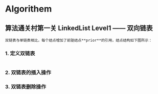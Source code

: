 # Algorithem
## 算法通关村第一关 LinkedList Level1 —— 双向链表
    双链表与单链表相比，每个结点增加了前驱结点**prior**的引用，结点结构如下图所示：
### 1. 定义双链表
```java

```
### 2. 双链表的插入操作
### 3. 双链表删除操作

